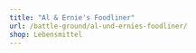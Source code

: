 ```yaml
---
title: "Al & Ernie's Foodliner"
url: /battle-ground/al-und-ernies-foodliner/
shop: Lebensmittel
---
```

